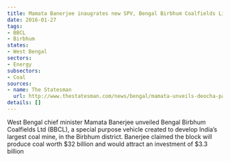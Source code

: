 ```yaml
---
title: Mamata Banerjee inaugrates new SPV, Bengal Birbhum Coalfields Limited
date: 2016-01-27
tags:
- BBCL
- Birbhum
states:
- West Bengal
sectors:
- Energy
subsectors:
- Coal
sources:
- name: The Statesman
  url: http://www.thestatesman.com/news/bengal/mamata-unveils-deocha-pachami-coal-block/117442.html
details: []
---
```


West Bengal chief minister Mamata Banerjee unveiled Bengal Birbhum Coalfields Ltd (BBCL), a special purpose vehicle created to develop India’s largest coal mine, in the Birbhum district. Banerjee claimed the block will produce coal worth $32 billion and would attract an investment of $3.3 billion
